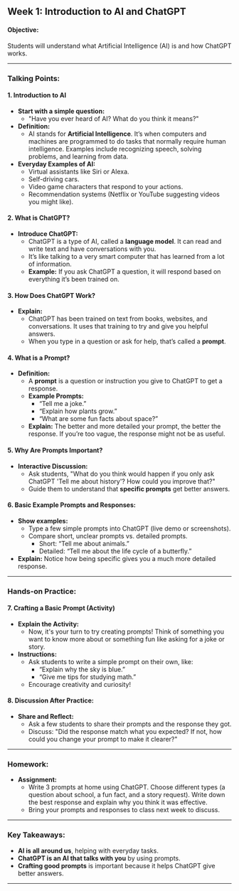 ## **Week 1: Introduction to AI and ChatGPT**

#### **Objective:**
Students will understand what Artificial Intelligence (AI) is and how ChatGPT works.

---

### **Talking Points:**

#### **1. Introduction to AI**
- **Start with a simple question:** 
  - "Have you ever heard of AI? What do you think it means?"
- **Definition:** 
  - AI stands for **Artificial Intelligence**. It’s when computers and machines are programmed to do tasks that normally require human intelligence. Examples include recognizing speech, solving problems, and learning from data.
- **Everyday Examples of AI:**
  - Virtual assistants like Siri or Alexa.
  - Self-driving cars.
  - Video game characters that respond to your actions.
  - Recommendation systems (Netflix or YouTube suggesting videos you might like).
  
#### **2. What is ChatGPT?**
- **Introduce ChatGPT:** 
  - ChatGPT is a type of AI, called a **language model**. It can read and write text and have conversations with you.
  - It’s like talking to a very smart computer that has learned from a lot of information.
  - **Example:** If you ask ChatGPT a question, it will respond based on everything it’s been trained on.
  
#### **3. How Does ChatGPT Work?**
- **Explain:** 
  - ChatGPT has been trained on text from books, websites, and conversations. It uses that training to try and give you helpful answers.
  - When you type in a question or ask for help, that’s called a **prompt**.

#### **4. What is a Prompt?**
- **Definition:**
  - A **prompt** is a question or instruction you give to ChatGPT to get a response.
  - **Example Prompts:**
    - “Tell me a joke.”
    - “Explain how plants grow.”
    - “What are some fun facts about space?”
  - **Explain:** The better and more detailed your prompt, the better the response. If you’re too vague, the response might not be as useful.
  
#### **5. Why Are Prompts Important?**
- **Interactive Discussion:** 
  - Ask students, "What do you think would happen if you only ask ChatGPT 'Tell me about history'? How could you improve that?"
  - Guide them to understand that **specific prompts** get better answers.

#### **6. Basic Example Prompts and Responses:**
- **Show examples:** 
  - Type a few simple prompts into ChatGPT (live demo or screenshots).
  - Compare short, unclear prompts vs. detailed prompts.
    - Short: “Tell me about animals.”
    - Detailed: “Tell me about the life cycle of a butterfly.”
- **Explain:** Notice how being specific gives you a much more detailed response.

---

### **Hands-on Practice:**

#### **7. Crafting a Basic Prompt (Activity)**
- **Explain the Activity:**
  - Now, it's your turn to try creating prompts! Think of something you want to know more about or something fun like asking for a joke or story.
- **Instructions:**
  - Ask students to write a simple prompt on their own, like: 
    - “Explain why the sky is blue.”
    - “Give me tips for studying math.”
  - Encourage creativity and curiosity!
  
#### **8. Discussion After Practice:**
- **Share and Reflect:** 
  - Ask a few students to share their prompts and the response they got.
  - Discuss: "Did the response match what you expected? If not, how could you change your prompt to make it clearer?"

---

### **Homework:**
- **Assignment:** 
  - Write 3 prompts at home using ChatGPT. Choose different types (a question about school, a fun fact, and a story request). Write down the best response and explain why you think it was effective.
  - Bring your prompts and responses to class next week to discuss.

---

### **Key Takeaways:**
- **AI is all around us**, helping with everyday tasks.
- **ChatGPT is an AI that talks with you** by using prompts.
- **Crafting good prompts** is important because it helps ChatGPT give better answers.
  
---
